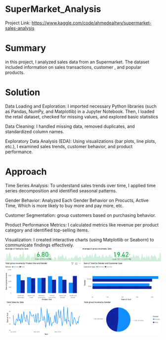 # SuperMarket_Analysis

Project Link: https://www.kaggle.com/code/ahmedealtwy/supermarket-sales-analysis

# Summary
in this project, I analyzed sales data from an Supermarket. The dataset included information on sales transactions, customer , and popular products.

# Solution
Data Loading and Exploration: I imported necessary Python libraries (such as Pandas, NumPy, and Matplotlib) in a Jupyter Notebook. Then, I loaded the retail dataset, checked for missing values, and explored basic statistics

Data Cleaning: I handled missing data, removed duplicates, and standardized column names.

Exploratory Data Analysis (EDA): Using visualizations (bar plots, line plots, etc.), I examined sales trends, customer behavior, and product performance.

# Approach
Time Series Analysis: To understand sales trends over time, I applied time series decomposition and identified seasonal patterns.

Gender Behavior: Analyzed Each Gender Behavior on Procucts, Active Time, Which is more likely to buy more and pay more, etc.

Customer Segmentation: group customers based on purchasing behavior.

Product Performance Metrics: I calculated metrics like revenue per product category and identified top-selling items.

Visualization: I created interactive charts (using Matplotlib or Seaborn) to communicate findings effectively.
![alt text](https://github.com/AhmedElatwy/SuperMarket_Analysis/blob/main/Dashboard.png)
